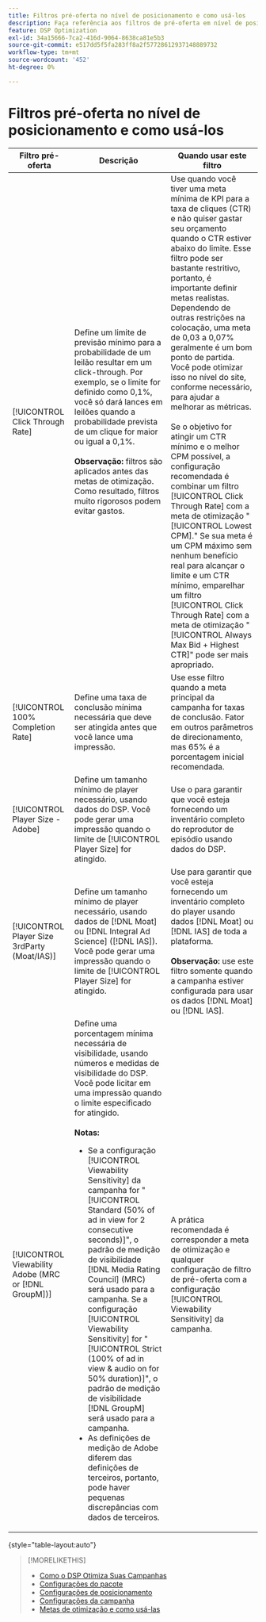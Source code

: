 ```yaml
---
title: Filtros pré-oferta no nível de posicionamento e como usá-los
description: Faça referência aos filtros de pré-oferta em nível de posicionamento disponíveis e veja como usá-los.
feature: DSP Optimization
exl-id: 34a15666-7ca2-416d-9064-8638ca81e5b3
source-git-commit: e517dd5f5fa283ff8a2f57728612937148889732
workflow-type: tm+mt
source-wordcount: '452'
ht-degree: 0%

---
```


# Filtros pré-oferta no nível de posicionamento e como usá-los

| Filtro pré-oferta | Descrição | Quando usar este filtro |
| ---------------| ----------- | ---------------------- |
| [!UICONTROL Click Through Rate] | Define um limite de previsão mínimo para a probabilidade de um leilão resultar em um click-through. Por exemplo, se o limite for definido como 0,1%, você só dará lances em leilões quando a probabilidade prevista de um clique for maior ou igual a 0,1%.<br><br><b>Observação:</b> filtros são aplicados antes das metas de otimização. Como resultado, filtros muito rigorosos podem evitar gastos. | Use quando você tiver uma meta mínima de KPI para a taxa de cliques (CTR) e não quiser gastar seu orçamento quando o CTR estiver abaixo do limite. Esse filtro pode ser bastante restritivo, portanto, é importante definir metas realistas. Dependendo de outras restrições na colocação, uma meta de 0,03 a 0,07% geralmente é um bom ponto de partida. Você pode otimizar isso no nível do site, conforme necessário, para ajudar a melhorar as métricas.<br><br>Se o objetivo for atingir um CTR mínimo e o melhor CPM possível, a configuração recomendada é combinar um filtro [!UICONTROL Click Through Rate] com a meta de otimização &quot;[!UICONTROL Lowest CPM].&quot; Se sua meta é um CPM máximo sem nenhum benefício real para alcançar o limite e um CTR mínimo, emparelhar um filtro [!UICONTROL Click Through Rate] com a meta de otimização &quot;[!UICONTROL Always Max Bid + Highest CTR]&quot; pode ser mais apropriado. |
| [!UICONTROL 100% Completion Rate] | Define uma taxa de conclusão mínima necessária que deve ser atingida antes que você lance uma impressão. | Use esse filtro quando a meta principal da campanha for taxas de conclusão. Fator em outros parâmetros de direcionamento, mas 65% é a porcentagem inicial recomendada. |
| [!UICONTROL Player Size - Adobe] | Define um tamanho mínimo de player necessário, usando dados do DSP. Você pode gerar uma impressão quando o limite de [!UICONTROL Player Size] for atingido. | Use o para garantir que você esteja fornecendo um inventário completo do reprodutor de episódio usando dados do DSP. |
| [!UICONTROL Player Size 3rdParty (Moat/IAS)] | Define um tamanho mínimo de player necessário, usando dados de [!DNL Moat] ou [!DNL Integral Ad Science] ([!DNL IAS]). Você pode gerar uma impressão quando o limite de [!UICONTROL Player Size] for atingido. | Use para garantir que você esteja fornecendo um inventário completo do player usando dados [!DNL Moat] ou [!DNL IAS] de toda a plataforma.<br><br><b>Observação:</b> use este filtro somente quando a campanha estiver configurada para usar os dados [!DNL Moat] ou [!DNL IAS]. |
| [!UICONTROL Viewability Adobe (MRC or [!DNL GroupM])] | Define uma porcentagem mínima necessária de visibilidade, usando números e medidas de visibilidade do DSP. Você pode licitar em uma impressão quando o limite especificado for atingido.<br><br><b>Notas:</b><ul><li>Se a configuração [!UICONTROL Viewability Sensitivity] da campanha for &quot;[!UICONTROL Standard (50% of ad in view for 2 consecutive seconds)]&quot;, o padrão de medição de visibilidade [!DNL Media Rating Council] (MRC) será usado para a campanha. Se a configuração [!UICONTROL Viewability Sensitivity] for &quot;[!UICONTROL Strict (100% of ad in view & audio on for 50% duration)]&quot;, o padrão de medição de visibilidade [!DNL GroupM] será usado para a campanha.</li><li>As definições de medição de Adobe diferem das definições de terceiros, portanto, pode haver pequenas discrepâncias com dados de terceiros.</li></ul> | A prática recomendada é corresponder a meta de otimização e qualquer configuração de filtro de pré-oferta com a configuração [!UICONTROL Viewability Sensitivity] da campanha. |

{style="table-layout:auto"}

>[!MORELIKETHIS]
>
>* [Como o DSP Otimiza Suas Campanhas](optimization-how-dsp-optimizes-campaigns.md)
>* [Configurações do pacote](/help/dsp/campaign-management/packages/package-settings.md)
>* [Configurações de posicionamento](/help/dsp/campaign-management/placements/placement-settings.md)
>* [Configurações da campanha](/help/dsp/campaign-management/campaigns/campaign-settings.md)
>* [Metas de otimização e como usá-las](optimization-goals.md)
